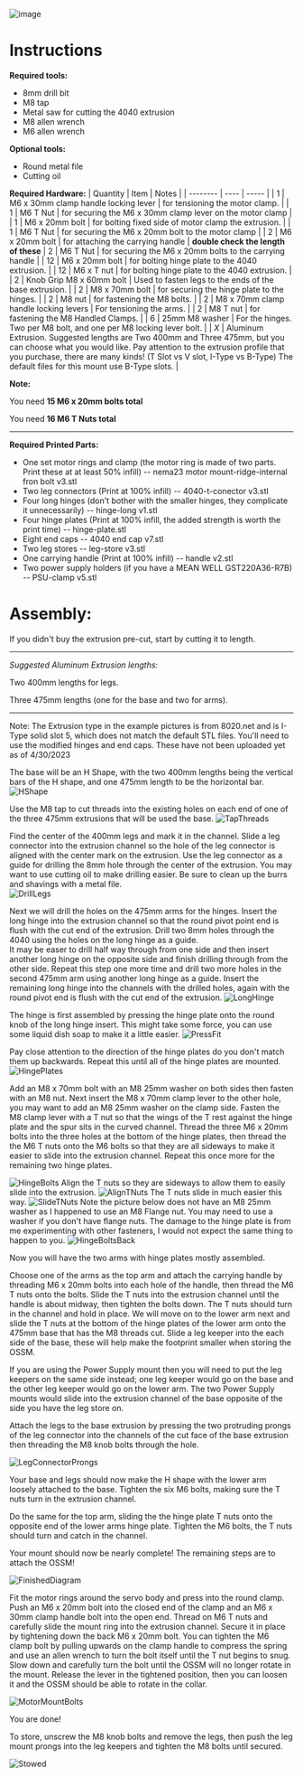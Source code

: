 ![image](https://github.com/shicks101/OSSM-hardware/blob/master/Hardware/OSSM%20Mounting/Shicks%204040%20mount/Open.png)

# Instructions

**Required tools:**
* 8mm drill bit 
* M8 tap
* Metal saw for cutting the 4040 extrusion
* M8 allen wrench
* M6 allen wrench

**Optional tools:**
* Round metal file
* Cutting oil



**Required Hardware:**
| Quantity | Item | Notes |
| -------- | ---- | ----- |
| 1 | M6 x 30mm clamp handle locking lever | for tensioning the motor clamp. |
| 1 | M6 T Nut | for securing the M6 x 30mm clamp lever on the motor clamp |
| 1 | M6 x 20mm bolt | for bolting fixed side of motor clamp the extrusion. |
| 1 | M6 T Nut | for securing the M6 x 20mm bolt to the motor clamp |
| 2 | M6 x 20mm bolt | for attaching the carrying handle | **double check the length of these**
| 2 | M6 T Nut | for securing the M6 x 20mm bolts to the carrying handle |
| 12 | M6 x 20mm bolt | for bolting hinge plate to the 4040 extrusion. |
| 12 | M6 x  T nut | for bolting hinge plate to the 4040 extrusion. |
| 2 | Knob Grip M8 x 60mm bolt | Used to fasten legs to the ends of the base extrusion. |
| 2 | M8 x 70mm bolt | for securing the hinge plate to the hinges. |
| 2 | M8 nut | for fastening the M8 bolts. |
| 2 | M8 x 70mm clamp handle locking levers | For tensioning the arms. |
| 2 | M8 T nut | for fastening the M8 Handled Clamps. |
| 6 | 25mm M8 washer | For the hinges. Two per M8 bolt, and one per M8 locking lever bolt. |
| *X* |  Aluminum Extrusion. Suggested lengths are Two 400mm and Three 475mm, but you can choose what you would like. Pay attention to the extrusion profile that you purchase, there are many kinds! (T Slot vs V slot, I-Type vs B-Type) The default files for this mount use B-Type slots. |

**Note:**  

You need **15 M6 x 20mm bolts total**  

You need **16 M6 T Nuts total**

--------------------------------------------------------------------------

**Required Printed Parts:**
* One set motor rings and clamp (the motor ring is made of two parts. Print these at at least 50% infill) -- nema23 motor mount-ridge-internal fron bolt v3.stl
* Two leg connectors (Print at 100% infill) -- 4040-t-conector v3.stl
* Four long hinges (don't bother with the smaller hinges, they complicate it unnecessarily) -- hinge-long v1.stl
* Four hinge plates (Print at 100% infill, the added strength is worth the print time) -- hinge-plate.stl
* Eight end caps -- 4040 end cap v7.stl
* Two leg stores -- leg-store v3.stl
* One carrying handle (Print at 100% infill) -- handle v2.stl
* Two power supply holders (if you have a MEAN WELL GST220A36-R7B) -- PSU-clamp v5.stl


# Assembly:

If you didn't buy the extrusion pre-cut, start by cutting it to length.  
  
  
-------------------------------------------------------------
_Suggested Aluminum Extrusion lengths:_  

Two 400mm lengths for legs.  

Three 475mm lengths (one for the base and two for arms).  

-------------------------------------------------------------  
  
Note: The Extrusion type in the example pictures is from 8020.net and is I-Type solid slot 5, which does not match the default STL files. You'll need to use the modified hinges and end caps. These have not been uploaded yet as of 4/30/2023

The base will be an H Shape, with the two 400mm lengths being the vertical bars of the H shape, and one 475mm length to be the horizontal bar.
![HShape](https://user-images.githubusercontent.com/131713378/235391463-83e59180-f7fa-48c7-912e-949bff7ba29a.png)



Use the M8 tap to cut threads into the existing holes on each end of one of the three 475mm extrusions that will be used the base.
![TapThreads](https://user-images.githubusercontent.com/131713378/235390136-acc69918-4a18-4958-9bda-047925b947d5.png)


Find the center of the 400mm legs and mark it in the channel. Slide a leg connector into the extrusion channel so the hole of the leg connector is aligned with the center mark on the extrusion. Use the leg connector as a guide for drilling the 8mm hole through
the center of the extrusion. You may want to use cutting oil to make drilling easier. Be sure to clean up the burrs and shavings with a metal file.  
![DrillLegs](https://user-images.githubusercontent.com/131713378/235405069-810662bb-c72d-41c0-9a24-cfc9a2f62bc4.png)



Next we will drill the holes on the 475mm arms for the hinges. Insert the long hinge into the extrusion channel so that the round pivot point end is flush with
the cut end of the extrusion. Drill two 8mm holes through the 4040 using the holes on the long hinge as a guide.  
It may be easer to drill half way through from one side and then insert another long hinge on the opposite side and finish drilling through from the other side.
Repeat this step one more time and drill two more holes in the second 475mm arm using another long hinge as a guide. Insert the remaining long hinge into the channels with the drilled holes, again with the round pivot end is flush with the cut end of the extrusion. 
![LongHinge](https://user-images.githubusercontent.com/131713378/235393014-22fad628-51e8-46a3-8be2-54b49ea0cec4.png)



The hinge is first assembled by pressing the hinge plate onto the round knob of the long hinge insert. This might take some force, you can use some liquid dish soap to make it a little easier. 
![PressFit](https://user-images.githubusercontent.com/131713378/235393358-4099309d-b9d6-4fe3-beec-e315105a4383.png)  

Pay close attention to the direction of the hinge plates do you don't match them up backwards. Repeat this until all of the hinge plates are mounted.
![HingePlates](https://user-images.githubusercontent.com/131713378/235393450-1ae42281-2c14-48ec-bc26-90df198d3f5c.png)


Add an M8 x 70mm bolt with an M8 25mm washer on both sides then fasten with an M8 nut. Next insert the M8 x 70mm clamp lever to the other hole, you may want to add an M8 25mm washer on the clamp side. Fasten the M8 clamp lever with a T nut so that the wings of the T rest against the hinge plate and the spur sits in the curved channel.
Thread the three M6 x 20mm bolts into the three holes at the bottom of the hinge plates, then thread the the M6 T nuts onto the M6 bolts so that they are all sideways to make it easier to slide into the extrusion channel. Repeat this once more for the remaining two hinge plates.  

![HingeBolts](https://user-images.githubusercontent.com/131713378/235394255-37e0e202-4918-4642-8f4d-d8fce26086c9.png)
Align the T nuts so they are sideways to allow them to easily slide into the extrusion. 
![AlignTNuts](https://user-images.githubusercontent.com/131713378/235405348-23f1d6e8-a519-4e9f-949b-b0f6f9cbde57.png)
The T nuts slide in much easier this way.
![SlideTNuts](https://user-images.githubusercontent.com/131713378/235394527-e7e8e5d6-4bac-496d-a990-6d5999881c4f.png)
Note the picture below does not have an M8 25mm washer as I happened to use an M8 Flange nut. You may need to use a washer if you don't have flange nuts. The damage to the hinge plate is from me experimenting with other fasteners, I would not expect the same thing to happen to you.
![HingeBoltsBack](https://user-images.githubusercontent.com/131713378/235395854-45700919-b9ed-4954-b8ed-329cdcbb15f3.png)




Now you will have the two arms with hinge plates mostly assembled.  


Choose one of the arms as the top arm and attach the carrying handle by threading M6 x 20mm bolts into each hole of the handle, then thread the M6 T nuts onto the bolts. Slide the T nuts into the extrusion channel until the handle is about midway, then tighten the bolts down. The T nuts should turn in the channel and hold in place.
We will move on to the lower arm next and slide the T nuts at the bottom of the hinge plates of the lower arm onto the 475mm base that has the M8 threads cut. 
Slide a leg keeper into the each side of the base, these will help make the footprint smaller when storing the OSSM.

If you are using the Power Supply mount then you will need to put the leg keepers on the same side instead; one leg keeper would go on the base and the other leg keeper would go on the lower arm.
The two Power Supply mounts would slide into the extrusion channel of the base opposite of the side you have the leg store on.  

Attach the legs to the base extrusion by pressing the two protruding prongs of the leg connector into the channels of the cut face of the base extrusion then threading the M8 knob bolts through the hole. 

![LegConnectorProngs](https://user-images.githubusercontent.com/131713378/235404595-0043d026-86d6-4211-9107-07aa8c6d728c.png)

Your base and legs should now make the H shape with the lower arm loosely attached to the base.
Tighten the six M6 bolts, making sure the T nuts turn in the extrusion channel.  


Do the same for the top arm, sliding the the hinge plate T nuts onto the opposite end of the lower arms hinge plate. Tighten the M6 bolts, the T nuts should turn and catch in the channel.  


Your mount should now be nearly complete! The remaining steps are to attach the OSSM!  

![FinishedDiagram](https://user-images.githubusercontent.com/131713378/235399332-9325e618-4738-4c2b-a250-ae2ba80bc0dd.png)


Fit the motor rings around the servo body and press into the round clamp. Push an M6 x 20mm bolt into the closed end of the clamp and an M6 x 30mm clamp handle bolt into the open end. Thread on M6 T nuts and carefully slide the mount ring into the extrusion channel.
Secure it in place by tightening down the back M6 x 20mm bolt. You can tighten the M6 clamp bolt by pulling upwards on the clamp handle to compress the spring and use an allen wrench to turn the bolt itself until the T nut begins to snug. Slow down and carefully turn the bolt until the OSSM will no longer rotate in the mount.
Release the lever in the tightened position, then you can loosen it and the OSSM should be able to rotate in the collar. 

![MotorMountBolts](https://user-images.githubusercontent.com/131713378/235403314-4ef33cfc-eb7d-4127-8329-709f2dc19313.png)

You are done!  


To store, unscrew the M8 knob bolts and remove the legs, then push the leg mount prongs into the leg keepers and tighten the M8 bolts until secured.  


![Stowed](https://user-images.githubusercontent.com/131713378/235403487-ab838f89-6afa-4ada-af29-35e6c0fd5a9e.png)
